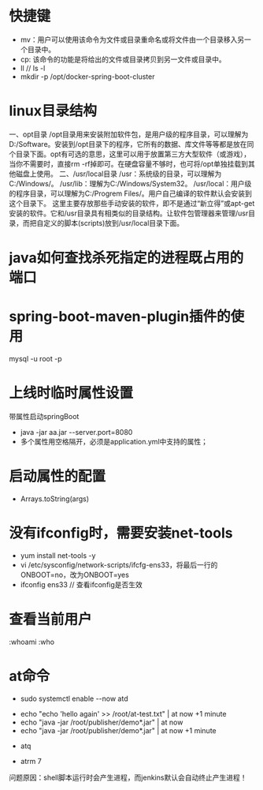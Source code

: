 # 快捷键
- mv：用户可以使用该命令为文件或目录重命名或将文件由一个目录移入另一个目录中。
- cp: 该命令的功能是将给出的文件或目录拷贝到另一文件或目录中。 
- ll // ls -l
- mkdir -p /opt/docker-spring-boot-cluster
# linux目录结构
一、opt目录
/opt目录用来安装附加软件包，是用户级的程序目录，可以理解为D:/Software。安装到/opt目录下的程序，它所有的数据、库文件等等都是放在同个目录下面。opt有可选的意思，这里可以用于放置第三方大型软件（或游戏），当你不需要时，直接rm -rf掉即可。在硬盘容量不够时，也可将/opt单独挂载到其他磁盘上使用。
二、/usr/local目录
/usr：系统级的目录，可以理解为C:/Windows/。
/usr/lib：理解为C:/Windows/System32。
/usr/local：用户级的程序目录，可以理解为C:/Progrem Files/。用户自己编译的软件默认会安装到这个目录下。
 这里主要存放那些手动安装的软件，即不是通过“新立得”或apt-get安装的软件。它和/usr目录具有相类似的目录结构。让软件包管理器来管理/usr目录，而把自定义的脚本(scripts)放到/usr/local目录下面。


 # java如何查找杀死指定的进程既占用的端口
# spring-boot-maven-plugin插件的使用
mysql -u root -p
# 上线时临时属性设置
带属性启动springBoot
- java -jar aa.jar --server.port=8080
- 多个属性用空格隔开，必须是application.yml中支持的属性；
# 启动属性的配置
- Arrays.toString(args)

# 没有ifconfig时，需要安装net-tools
- yum install net-tools -y
- vi /etc/sysconfig/network-scripts/ifcfg-ens33，将最后一行的ONBOOT=no，改为ONBOOT=yes
- ifconfig ens33   // 查看ifconfig是否生效
# 查看当前用户
:whoami
:who
# at命令
- sudo systemctl enable --now atd

<!-- 利用通道，我想从现在开始一分钟后向 at-test.txt 文件写入 hello again  -->
- echo "echo 'hello again' >> /root/at-test.txt" | at now +1 minute
- echo "java -jar /root/publisher/demo*.jar" | at now
- echo "java -jar /root/publisher/demo*.jar" | at now +1 minute
<!-- 查看at命令队列时设置了多少个任务 -->
- atq

<!-- 从队列中删除任务，请使用 atrm 命令和任务编号 -->
- atrm 7

问题原因：shell脚本运行时会产生进程，而jenkins默认会自动终止产生进程！